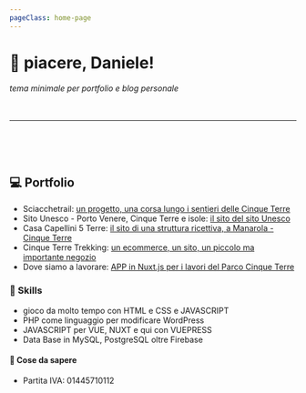 ```yaml
---
pageClass: home-page
---
```


# :wine_glass: piacere, Daniele!

*tema minimale per portfolio e blog personale*
<br><br><br>
***
<br><br><br>  
## :computer: Portfolio

- Sciacchetrail: [un progetto, una corsa lungo i sentieri delle Cinque Terre](https://sciacchetrail.com)
- Sito Unesco - Porto Venere, Cinque Terre e isole: [il sito del sito Unesco](https://www.portovenerecinqueterreisole.com)
- Casa Capellini 5 Terre: [il sito di una struttura ricettiva, a Manarola - Cinque Terre](https://casacapellini-5terre.com)
- Cinque Terre Trekking: [un ecommerce, un sito, un piccolo ma importante negozio](https://www.cinqueterretrekking.com)
- Dove siamo a lavorare: [APP in Nuxt.js per i lavori del Parco Cinque Terre](https://parconuxt.netlify.app)

### :pushpin: Skills
- gioco da molto tempo con HTML e CSS e JAVASCRIPT
- PHP come linguaggio per modificare WordPress
- JAVASCRIPT per VUE, NUXT e qui con VUEPRESS
- Data Base in MySQL, PostgreSQL oltre Firebase

#### :bust_in_silhouette: Cose da sapere
- Partita IVA: 01445710112
  